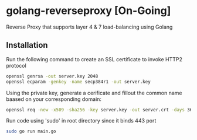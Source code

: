 # golang-reverseproxy [On-Going]
Reverse Proxy that supports layer 4 &amp; 7 load-balancing using Golang

## Installation
Run the following command to create an SSL certificate to invoke HTTP2 protocol
```bash
openssl genrsa -out server.key 2048
openssl ecparam -genkey -name secp384r1 -out server.key
```

Using the private key, generate a cerificate and fillout the common name baased on your corresponding domain:
```bash
openssl req -new -x509 -sha256 -key server.key -out server.crt -days 3650
```

Run code using 'sudo' in root directory since it binds 443 port
```bash
sudo go run main.go
```
